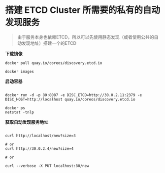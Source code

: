# 搭建 ETCD Cluster 所需要的私有的自动发现服务

>由于服务本身也依赖ETCD，所以可以先使用静态发现（或者使用公共的自动发现地址）搭建一个的ETCD


**下载镜像**
```
docker pull quay.io/coreos/discovery.etcd.io

docker images

```

**启动容器**
```

docker run -d -p 80:8087 -e DISC_ETCD=http://30.0.2.11:2379 -e DISC_HOST=http://localhost quay.io/coreos/discovery.etcd.io

docker ps
netstat -tnlp

```

**获取自动发现服务地址**
```

curl http://localhost/new?size=3

# or
curl http://30.0.2.4/new?size=4

# or

curl --verbose -X PUT localhost:80/new
```